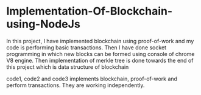 # Implementation-Of-Blockchain-using-NodeJs
In this project, I have implemented blockchain using proof-of-work and my code is performing basic transactions. Then I have done socket programming in which new blocks can be formed using console of chrome V8 engine. Then implementation of merkle tree is done towards the end of this project which is data structure of blockchain

code1, code2 and code3 implements blockchain, proof-of-work and perform transactions. They are working independently.
